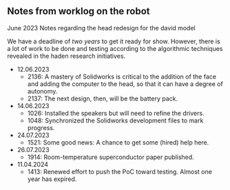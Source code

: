 ## Notes from worklog on the robot

June 2023
Notes regarding the head redesign for the david model

We have a deadline of _two years_ to get it ready for show. However, there is a lot of work to be done and testing according to the algorithmic techniques revealed in the haden research initiatives.

* 12.06.2023
    - 2136: A mastery of Solidworks is critical to the addition of the face and adding the computer to the head, so that it can have a degree of autonomy.
    - 2137: The next design, then, will be the battery pack.
* 14.06.2023
    - 1026: Installed the speakers but will need to refine the drivers.
    - 1048: Synchronized the Solidworks development files to mark progress.
* 24.07.2023
    - 1521: Some good news: A chance to get some (hired) help here.
* 26.07.2023
    - 1914: Room-temperature superconductor paper published.
* 11.04.2024
    - 1413: Renewed effort to push the PoC toward testing. Almost one year has expired.